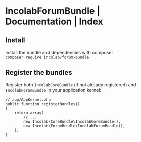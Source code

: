 IncolabForumBundle | Documentation | Index
==========================================

Install
--------------------

 Install the bundle and dependencies with composer  
`composer require incolab/forum-bundle`

Register the bundles
--------------------

Register both `IncolabCoreBundle` (if not already registered) and `IncolabForumBundle` in your
application kernel:

    // app/AppKernel.php
    public function registerBundles()
    {
        return array(
            // ...
            new Incolab\CoreBundle\IncolabCoreBundle(),
            new Incolab\ForumBundle\IncolabForumBundle(),
        );
    }
